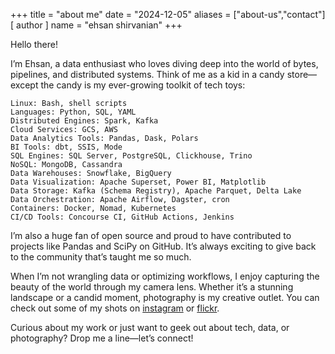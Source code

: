 +++
title = "about me"
date = "2024-12-05"
aliases = ["about-us","contact"]
[ author ]
  name = "ehsan shirvanian"
+++

Hello there!

I’m Ehsan, a data enthusiast who loves diving deep into the world of bytes, pipelines, and distributed systems. Think of me as a kid in a candy store—except the candy is my ever-growing toolkit of tech toys:

    Linux: Bash, shell scripts
    Languages: Python, SQL, YAML
    Distributed Engines: Spark, Kafka
    Cloud Services: GCS, AWS
    Data Analytics Tools: Pandas, Dask, Polars
    BI Tools: dbt, SSIS, Mode
    SQL Engines: SQL Server, PostgreSQL, Clickhouse, Trino
    NoSQL: MongoDB, Cassandra
    Data Warehouses: Snowflake, BigQuery
    Data Visualization: Apache Superset, Power BI, Matplotlib
    Data Storage: Kafka (Schema Registry), Apache Parquet, Delta Lake
    Data Orchestration: Apache Airflow, Dagster, cron
    Containers: Docker, Nomad, Kubernetes
    CI/CD Tools: Concourse CI, GitHub Actions, Jenkins

I’m also a huge fan of open source and proud to have contributed to projects like Pandas and SciPy on GitHub. It’s always exciting to give back to the community that’s taught me so much.

When I’m not wrangling data or optimizing workflows, I enjoy capturing the beauty of the world through my camera lens. Whether it’s a stunning landscape or a candid moment, photography is my creative outlet. You can check out some of my shots on [instagram](https://www.instagram.com/eshirvana/) or [flickr](https://www.flickr.com/photos/shirvana/).

Curious about my work or just want to geek out about tech, data, or photography? Drop me a line—let’s connect!
